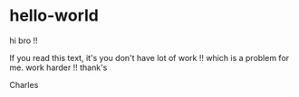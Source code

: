 # hello-world

hi bro !! 

If you read this text, it's you don't have lot of work !! 
which is a problem for me. 
work harder !! thank's 

Charles
